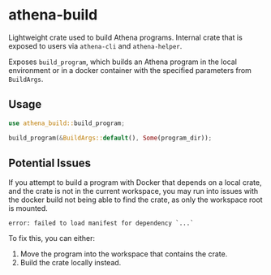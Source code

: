 # athena-build

Lightweight crate used to build Athena programs. Internal crate that is exposed to users via `athena-cli` and
`athena-helper`.

Exposes `build_program`, which builds an Athena program in the local environment or in a docker container with the
specified parameters from `BuildArgs`.

## Usage

```rust
use athena_build::build_program;

build_program(&BuildArgs::default(), Some(program_dir));
```

## Potential Issues

If you attempt to build a program with Docker that depends on a local crate, and the crate is not in the current
workspace, you may run into issues with the docker build not being able to find the crate, as only the workspace root is
mounted.

```
error: failed to load manifest for dependency `...`
```

To fix this, you can either:

1. Move the program into the workspace that contains the crate.
2. Build the crate locally instead.
